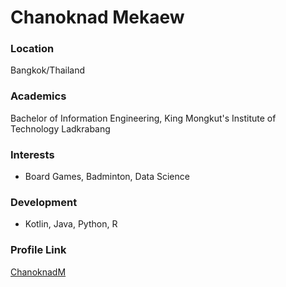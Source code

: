 # Chanoknad Mekaew

### Location

Bangkok/Thailand

### Academics

Bachelor of Information Engineering, King Mongkut's Institute of Technology Ladkrabang

### Interests

- Board Games, Badminton, Data Science

### Development

- Kotlin, Java, Python, R

### Profile Link

[ChanoknadM](https://github.com/annchar)